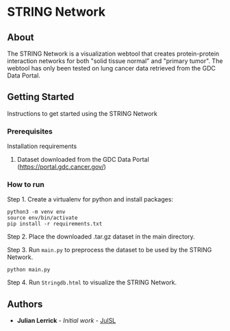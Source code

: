 # STRING Network

## About

The STRING Network is a visualization webtool that creates protein-protein interaction networks for both "solid tissue normal" and "primary tumor". The webtool has only been tested on lung cancer data retrieved from the GDC Data Portal.


## Getting Started

Instructions to get started using the STRING Network

### Prerequisites

Installation requirements

1. Dataset downloaded from the GDC Data Portal (https://portal.gdc.cancer.gov/)

### How to run

Step 1. Create a virtualenv for python and install packages:

```
python3 -m venv env
source env/bin/activate
pip install -r requirements.txt
```

Step 2. Place the downloaded .tar.gz dataset in the main directory.

Step 3. Run ``main.py`` to preprocess the dataset to be used by the STRING Network.

```
python main.py
```

Step 4. Run ``Stringdb.html`` to visualize the STRING Network.

## Authors

* **Julian Lerrick** - *Initial work* - [JulSL](https://github.com/JulSL)

